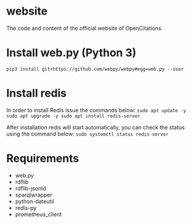 # website
The code and content of the official website of OpenCitations

# Install web.py (Python 3)

`pip3 install git+https://github.com/webpy/webpy#egg=web.py --user`

# Install redis
In order to install Redis issue the commands below:
`
sudo apt update -y
sudo apt upgrade -y
sudo apt install redis-server
`

After installation redis will start automatically, you can check the status using the command below:
`sudo systemctl status redis-server`

# Requirements
* web.py
* rdflib
* rdflib-jsonld
* sparqlwrapper
* python-dateutil
* redis-py
* prometheus_client
